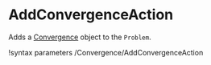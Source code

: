 # AddConvergenceAction

Adds a [Convergence](syntax/Convergence/index.md) object to the `Problem`.

!syntax parameters /Convergence/AddConvergenceAction
